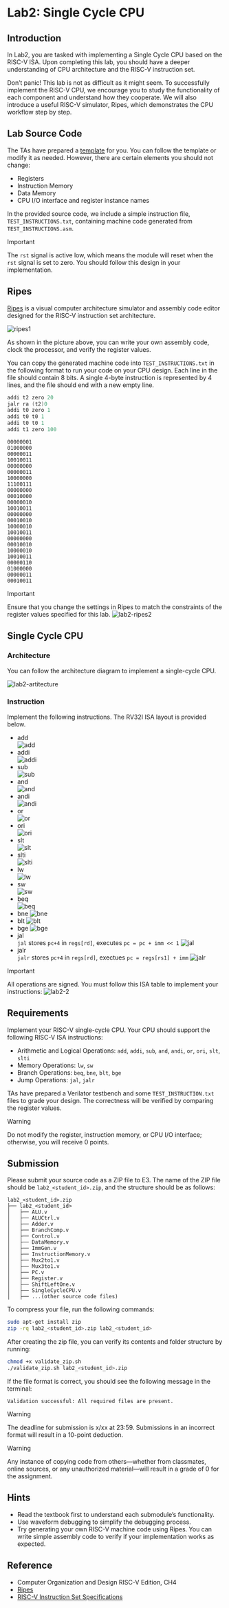 # Lab2: Single Cycle CPU

## Introduction

In Lab2, you are tasked with implementing a Single Cycle CPU based on the RISC-V ISA. Upon completing this lab, you should have a deeper understanding of CPU architecture and the RISC-V instruction set.

Don’t panic! This lab is not as difficult as it might seem. To successfully implement the RISC-V CPU, we encourage you to study the functionality of each component and understand how they cooperate. We will also introduce a useful RISC-V simulator, Ripes, which demonstrates the CPU workflow step by step.

## Lab Source Code

The TAs have prepared a [template](https://github.com/nycu-caslab/CO2025/tree/main/Lab2) for you. You can follow the template or modify it as needed. However, there are certain elements you should not change:

- Registers
- Instruction Memory
- Data Memory
- CPU I/O interface and register instance names

In the provided source code, we include a simple instruction file, `TEST_INSTRUCTIONS.txt`, containing machine code generated from `TEST_INSTRUCTIONS.asm`.

> [!IMPORTANT]
> The `rst` signal is active low, which means the module will reset when the `rst` signal is set to zero. You should follow this design in your implementation.

## Ripes

[Ripes](https://ripes.me/) is a visual computer architecture simulator and assembly code editor designed for the RISC-V instruction set architecture.

![ripes1](https://nycu-caslab.github.io/CO2025_Web/_images/ripes1.png)

As shown in the picture above, you can write your own assembly code, clock the processor, and verify the register values.

You can copy the generated machine code into `TEST_INSTRUCTIONS.txt` in the following format to run your code on your CPU design. Each line in the file should contain 8 bits. A single 4-byte instruction is represented by 4 lines, and the file should end with a new empty line.

```asm
addi t2 zero 20
jalr ra (t2)0
addi t0 zero 1
addi t0 t0 1
addi t0 t0 1
addi t1 zero 100
```

```
00000001
01000000
00000011
10010011
00000000
00000011
10000000
11100111
00000000
00010000
00000010
10010011
00000000
00010010
10000010
10010011
00000000
00010010
10000010
10010011
00000110
01000000
00000011
00010011
```

> [!IMPORTANT]
> Ensure that you change the settings in Ripes to match the constraints of the register values specified for this lab.
![lab2-ripes2](https://nycu-caslab.github.io/CO2025_Web/_images/ripes2.png)

## Single Cycle CPU

### Architecture

You can follow the architecture diagram to implement a single-cycle CPU.

![lab2-artitecture](https://nycu-caslab.github.io/CO2025_Web/_images/artitecture.jpg)

### Instruction

Implement the following instructions. The RV32I ISA layout is provided below.

- add  
  ![add](https://nycu-caslab.github.io/CO2025_Web/_images/add.png)
- addi  
  ![addi](https://nycu-caslab.github.io/CO2025_Web/_images/addi.png)
- sub  
  ![sub](https://nycu-caslab.github.io/CO2025_Web/_images/sub.png)
- and  
  ![and](https://nycu-caslab.github.io/CO2025_Web/_images/and.png)
- andi  
  ![andi](https://nycu-caslab.github.io/CO2025_Web/_images/andi.png)
- or  
  ![or](https://nycu-caslab.github.io/CO2025_Web/_images/or.png)
- ori  
  ![ori](https://nycu-caslab.github.io/CO2025_Web/_images/ori.png)
- slt  
  ![slt](https://nycu-caslab.github.io/CO2025_Web/_images/slt.png)
- slti  
  ![slti](https://nycu-caslab.github.io/CO2025_Web/_images/slti.png)
- lw  
  ![lw](https://nycu-caslab.github.io/CO2025_Web/_images/lw.png)
- sw  
  ![sw](https://nycu-caslab.github.io/CO2025_Web/_images/sw.png)
- beq  
  ![beq](https://nycu-caslab.github.io/CO2025_Web/_images/beq.png)
- bne
  ![bne](https://nycu-caslab.github.io/CO2025_Web/_images/bne.png)
- blt
  ![blt](https://nycu-caslab.github.io/CO2025_Web/_images/blt.png)
- bge
  ![bge](https://nycu-caslab.github.io/CO2025_Web/_images/bge.png)
- jal  
   `jal` stores `pc+4` in `regs[rd]`, executes `pc = pc + imm << 1`
  ![jal](https://nycu-caslab.github.io/CO2025_Web/_images/jal.png)
- jalr  
  `jalr` stores `pc+4` in `regs[rd]`, exectues `pc = regs[rs1] + imm`
  ![jalr](https://nycu-caslab.github.io/CO2025_Web/_images/jalr.png)

> [!IMPORTANT]
> All operations are signed. You must follow this ISA table to implement your instructions:
![lab2-2](https://nycu-caslab.github.io/CO2025_Web/_images/ISAtable.png)

## Requirements

Implement your RISC-V single-cycle CPU. Your CPU should support the following RISC-V ISA instructions:

- Arithmetic and Logical Operations: `add`, `addi`, `sub`, `and`, `andi`, `or`, `ori`, `slt`, `slti`
- Memory Operations: `lw`, `sw`
- Branch Operations: `beq`, `bne`, `blt`, `bge`
- Jump Operations: `jal`, `jalr`

TAs have prepared a Verilator testbench and some `TEST_INSTRUCTION.txt` files to grade your design. The correctness will be verified by comparing the register values.

> [!WARNING]
> Do not modify the register, instruction memory, or CPU I/O interface; otherwise, you will receive 0 points.

## Submission

Please submit your source code as a ZIP file to E3. The name of the ZIP file should be `lab2_<student_id>.zip`, and the structure should be as follows:

```
lab2_<student_id>.zip
├── lab2_<student_id>
│   ├── ALU.v
│   ├── ALUCtrl.v
│   ├── Adder.v
│   ├── BranchComp.v
│   ├── Control.v
│   ├── DataMemory.v
│   ├── ImmGen.v
│   ├── InstructionMemory.v
│   ├── Mux2to1.v
│   ├── Mux3to1.v
│   ├── PC.v
│   ├── Register.v
│   ├── ShiftLeftOne.v
│   ├── SingleCycleCPU.v
│   ├── ...(other source code files)
```

To compress your file, run the following commands:

```bash
sudo apt-get install zip
zip -rq lab2_<student_id>.zip lab2_<student_id>
```

After creating the zip file, you can verify its contents and folder structure by running:

```bash
chmod +x validate_zip.sh
./validate_zip.sh lab2_<student_id>.zip
```

If the file format is correct, you should see the following message in the terminal:

```
Validation successful: All required files are present.
```

> [!WARNING]
> The deadline for submission is x/xx at 23:59. Submissions in an incorrect format will result in a 10-point deduction.

> [!WARNING]
> Any instance of copying code from others—whether from classmates, online sources, or any unauthorized material—will result in a grade of 0 for the assignment.

## Hints

- Read the textbook first to understand each submodule’s functionality.
- Use waveform debugging to simplify the debugging process.
- Try generating your own RISC-V machine code using Ripes. You can write simple assembly code to verify if your implementation works as expected.

## Reference

- Computer Organization and Design RISC-V Edition, CH4
- [Ripes](https://github.com/mortbopet/Ripes)
- [RISC-V Instruction Set Specifications](https://msyksphinz-self.github.io/riscv-isadoc/html/rvi.html)
